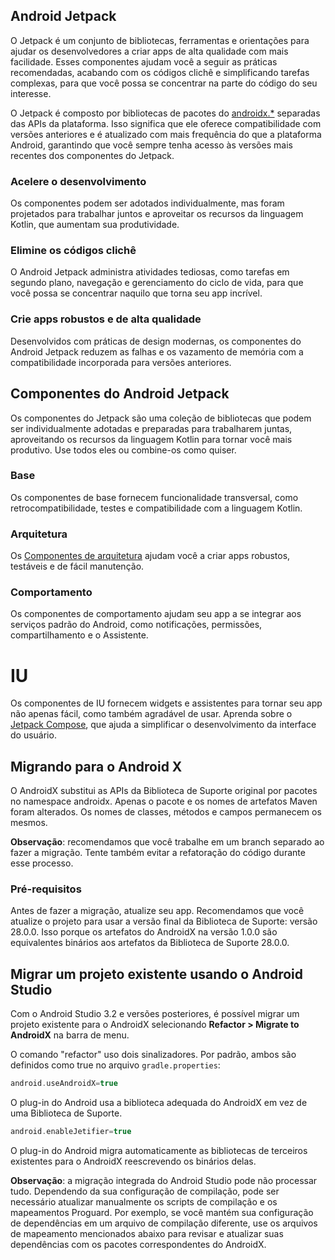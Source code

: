 ## Android Jetpack

O Jetpack é um conjunto de bibliotecas, ferramentas e orientações para ajudar os desenvolvedores a criar apps de alta qualidade com mais facilidade. Esses componentes ajudam você a seguir as práticas recomendadas, acabando com os códigos clichê e simplificando tarefas complexas, para que você possa se concentrar na parte do código do seu interesse.

O Jetpack é composto por bibliotecas de pacotes do [androidx.*]() separadas das APIs da plataforma. Isso significa que ele oferece compatibilidade com versões anteriores e é atualizado com mais frequência do que a plataforma Android, garantindo que você sempre tenha acesso às versões mais recentes dos componentes do Jetpack.

### Acelere o desenvolvimento
Os componentes podem ser adotados individualmente, mas foram projetados para trabalhar juntos e aproveitar os recursos da linguagem Kotlin, que aumentam sua produtividade. 

### Elimine os códigos clichê
O Android Jetpack administra atividades tediosas, como tarefas em segundo plano, navegação e gerenciamento do ciclo de vida, para que você possa se concentrar naquilo que torna seu app incrível. 

### Crie apps robustos e de alta qualidade
Desenvolvidos com práticas de design modernas, os componentes do Android Jetpack reduzem as falhas e os vazamento de memória com a compatibilidade incorporada para versões anteriores. 

## Componentes do Android Jetpack
Os componentes do Jetpack são uma coleção de bibliotecas que podem ser individualmente adotadas e preparadas para trabalharem juntas, aproveitando os recursos da linguagem Kotlin para tornar você mais produtivo. Use todos eles ou combine-os como quiser.

### Base  
Os componentes de base fornecem funcionalidade transversal, como retrocompatibilidade, testes e compatibilidade com a linguagem Kotlin. 

### Arquitetura 
Os [Componentes de arquitetura]() ajudam você a criar apps robustos, testáveis e de fácil manutenção.

### Comportamento
Os componentes de comportamento ajudam seu app a se integrar aos serviços padrão do Android, como notificações, permissões, compartilhamento e o Assistente.

# IU 
Os componentes de IU fornecem widgets e assistentes para tornar seu app não apenas fácil, como também agradável de usar. Aprenda sobre o [Jetpack Compose](), que ajuda a simplificar o desenvolvimento da interface do usuário. 

## Migrando para o Android X

O AndroidX substitui as APIs da Biblioteca de Suporte original por pacotes no namespace androidx. Apenas o pacote e os nomes de artefatos Maven foram alterados. Os nomes de classes, métodos e campos permanecem os mesmos.

**Observação**: recomendamos que você trabalhe em um branch separado ao fazer a migração. Tente também evitar a refatoração do código durante esse processo.

### Pré-requisitos

Antes de fazer a migração, atualize seu app. Recomendamos que você atualize o projeto para usar a versão final da Biblioteca de Suporte: versão 28.0.0. Isso porque os artefatos do AndroidX na versão 1.0.0 são equivalentes binários aos artefatos da Biblioteca de Suporte 28.0.0.

## Migrar um projeto existente usando o Android Studio

Com o Android Studio 3.2 e versões posteriores, é possível migrar um projeto existente para o AndroidX selecionando **Refactor > Migrate to AndroidX** na barra de menu.

O comando "refactor" uso dois sinalizadores. Por padrão, ambos são definidos como true no arquivo `gradle.properties`:

```gradle
android.useAndroidX=true
```

O plug-in do Android usa a biblioteca adequada do AndroidX em vez de uma Biblioteca de Suporte.

```gradle
android.enableJetifier=true
```

O plug-in do Android migra automaticamente as bibliotecas de terceiros existentes para o AndroidX reescrevendo os binários delas.

**Observação**: a migração integrada do Android Studio pode não processar tudo. Dependendo da sua configuração de compilação, pode ser necessário atualizar manualmente os scripts de compilação e os mapeamentos Proguard. Por exemplo, se você mantém sua configuração de dependências em um arquivo de compilação diferente, use os arquivos de mapeamento mencionados abaixo para revisar e atualizar suas dependências com os pacotes correspondentes do AndroidX.
